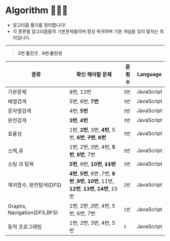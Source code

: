 # Algorithm 🧑🏻‍💻

* 알고리즘 풀이를 정리합니다!
* 각 종류별 알고리즘들의 기본문제들이며 항상 복귀하며 기본 개념을 잊지 말자는 취지입니다.


---



> **2번 틀린것** , ~~**3번 틀린것**~~ 

|종류|확인 해야할 문제|  푼 횟수  |Language|
|------|---|---|---|
|기본문제|8번, 13번|`3번` |JavaScript|
|배열검색|5번, 6번, **7번**|`3번`|JavaScript|
|문자열검색|4번, **5번**|`3번`|JavaScript|
|완전검색|**3번**, **4번**|`3번`|JavaScript|
|효율성|1번, **2번**, 3번, **4번**, 5번, **6번**, ~~**7번**~~, **8번**|`3번`|JavaScript|
|스택,큐|1번, 2번, 3번, 4번, **5번**, **6번**, 7번|`3번`|JavaScript|
|소팅 과 탐욕|**5번**, 9번, **10번**, ~~**11번**~~|`3번`|JavaScript|
|재귀함수, 완전탐색(DFS)|**4번**, **5번**, 6번 ,7번, **8번** ,**9번**, **10번**, 11번, **12번**, **13번**, **14번**, 15번|`2번`|JavaScript|
|Graphs, Navigation(DFS,BFS)|1번, 2번 ,3번, 4번, 5번, 6번, 7번|`1번`|JavaScript|
|동적 프로그래밍|1번, 2번, 3번, 4번, 5번|`1`|JavaScript|


<br>


